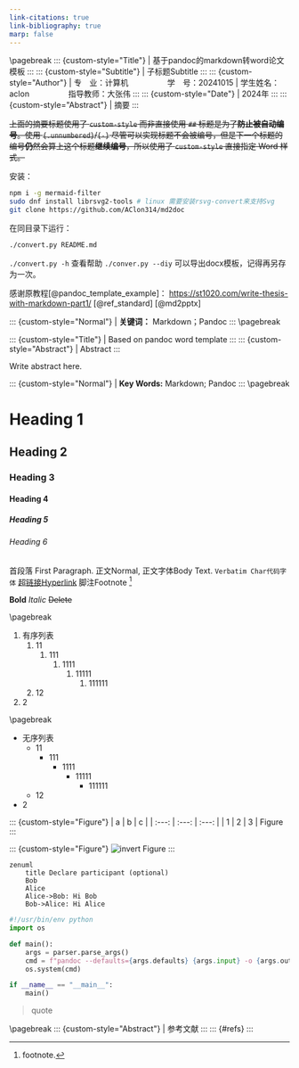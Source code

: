 ```yaml
---
link-citations: true
link-bibliography: true
marp: false
---
```

\pagebreak
::: {custom-style="Title"}
| 基于pandoc的markdown转word论文模板
:::
::: {custom-style="Subtitle"}
| 子标题Subtitle
:::
::: {custom-style="Author"}
| 专　业：计算机&emsp;&emsp;&emsp;&emsp;&emsp;学　号：20241015
| 学生姓名：aclon&emsp;&emsp;&emsp;&emsp;&emsp;指导教师：大张伟
:::
::: {custom-style="Date"}
| 2024年
:::
::: {custom-style="Abstract"}
| 摘要
:::

~~上面的摘要标题使用了 `custom-style` 而非直接使用 `##` 标题是为了**防止被自动编号**。使用 `{.unnumbered}`/`{-}` 尽管可以实现标题不会被编号，但是下一个标题的编号**仍**然会算上这个标题**继续编号**，所以使用了 `custom-style` 直接指定 Word 样式。~~

安装：
```sh
npm i -g mermaid-filter
sudo dnf install librsvg2-tools # linux 需要安装rsvg-convert来支持Svg
git clone https://github.com/AClon314/md2doc
```

在同目录下运行：
```sh
./convert.py README.md
```
`./convert.py -h` 查看帮助
`./conver.py --diy` 可以导出docx模板，记得再另存为一次。

感谢原教程[@pandoc_template_example]： https://st1020.com/write-thesis-with-markdown-part1/
[@ref_standard]
[@md2pptx]

::: {custom-style="Normal"}
| **关键词：** Markdown；Pandoc
:::
\pagebreak

::: {custom-style="Title"}
| Based on pandoc word template
:::
::: {custom-style="Abstract"}
| Abstract
:::

Write abstract here.

::: {custom-style="Normal"}
| **Key Words:** Markdown; Pandoc
:::
\pagebreak

# Heading 1
## Heading 2
### Heading 3
#### Heading 4
##### Heading 5
###### Heading 6
首段落 First Paragraph.
正文Normal, 正文字体Body Text. `Verbatim Char代码字体` [超链接Hyperlink](https://github.com/AClon314 "mouse-over-hint") 脚注Footnote [^1]

[^1]: footnote.

**Bold** _Italic_ ~~Delete~~

\pagebreak

1. 有序列表
    1. 11
        1. 111
            1. 1111
                1. 11111
                    1. 111111
    1. 12
1. 2

\pagebreak
- 无序列表
  - 11
    - 111
      - 1111
        - 11111
          - 111111
  - 12
- 2



::: {custom-style="Figure"}
|   a   |   b   |   c   |
| :---: | :---: | :---: |
|   1   |   2   |   3   |
Figure
:::

::: {custom-style="Figure"}
![invert](https://api.star-history.com/svg?repos=AClon314/md2doc&type=Date)
Figure
:::

```{.mermaid format=svg}
zenuml
    title Declare participant (optional)
    Bob
    Alice
    Alice->Bob: Hi Bob
    Bob->Alice: Hi Alice
```

```python
#!/usr/bin/env python
import os

def main():
    args = parser.parse_args()
    cmd = f"pandoc --defaults={args.defaults} {args.input} -o {args.output}"
    os.system(cmd)

if __name__ == "__main__":
    main()
```

<!-- quote -->
> quote


\pagebreak
::: {custom-style="Abstract"}
| 参考文献
:::
::: {#refs}
:::
